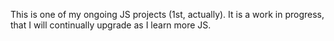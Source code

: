 
This is one of my ongoing JS projects (1st, actually).
It is a work in progress, that I will continually upgrade as I learn more JS.